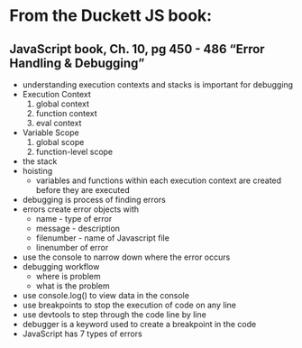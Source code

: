# From the Duckett JS book:

## JavaScript book, Ch. 10, pg 450 - 486 “Error Handling & Debugging”
- understanding execution contexts and stacks is important for debugging
- Execution Context
    1) global context
    2) function context
    3) eval context
- Variable Scope
    1) global scope
    2) function-level scope
- the stack
- hoisting
    - variables and functions within each execution context are created before  they are executed
- debugging is process of finding errors
- errors create error objects with
    - name - type of error
    - message - description
    - filenumber - name of Javascript file
    - linenumber of error
- use the console to narrow down where the error occurs
- debugging workflow
    - where is problem
    - what is the problem
- use console.log() to view data in the console
- use breakpoints to stop the execution of code on any line
- use devtools to step through the code line by line
- debugger is a keyword used to create a breakpoint in the code
- JavaScript has 7 types of errors